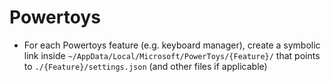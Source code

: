 # Powertoys

- For each Powertoys feature (e.g. keyboard manager), create a symbolic link inside `~/AppData/Local/Microsoft/PowerToys/{Feature}/` that points to `./{Feature}/settings.json` (and other files if applicable)